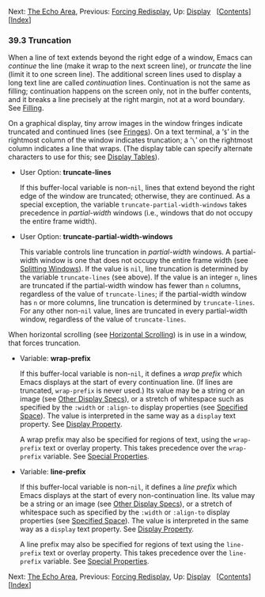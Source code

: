 <!-- This is the GNU Emacs Lisp Reference Manual
corresponding to Emacs version 27.2.

Copyright (C) 1990-1996, 1998-2021 Free Software Foundation,
Inc.

Permission is granted to copy, distribute and/or modify this document
under the terms of the GNU Free Documentation License, Version 1.3 or
any later version published by the Free Software Foundation; with the
Invariant Sections being "GNU General Public License," with the
Front-Cover Texts being "A GNU Manual," and with the Back-Cover
Texts as in (a) below.  A copy of the license is included in the
section entitled "GNU Free Documentation License."

(a) The FSF's Back-Cover Text is: "You have the freedom to copy and
modify this GNU manual.  Buying copies from the FSF supports it in
developing GNU and promoting software freedom." -->

<!-- Created by GNU Texinfo 6.7, http://www.gnu.org/software/texinfo/ -->

Next: [The Echo Area](The-Echo-Area.html), Previous: [Forcing Redisplay](Forcing-Redisplay.html), Up: [Display](Display.html)   \[[Contents](index.html#SEC_Contents "Table of contents")]\[[Index](Index.html "Index")]

### 39.3 Truncation

When a line of text extends beyond the right edge of a window, Emacs can *continue* the line (make it wrap to the next screen line), or *truncate* the line (limit it to one screen line). The additional screen lines used to display a long text line are called *continuation* lines. Continuation is not the same as filling; continuation happens on the screen only, not in the buffer contents, and it breaks a line precisely at the right margin, not at a word boundary. See [Filling](Filling.html).

On a graphical display, tiny arrow images in the window fringes indicate truncated and continued lines (see [Fringes](Fringes.html)). On a text terminal, a ‘`$`’ in the rightmost column of the window indicates truncation; a ‘`\`’ on the rightmost column indicates a line that wraps. (The display table can specify alternate characters to use for this; see [Display Tables](Display-Tables.html)).

*   User Option: **truncate-lines**

    If this buffer-local variable is non-`nil`, lines that extend beyond the right edge of the window are truncated; otherwise, they are continued. As a special exception, the variable `truncate-partial-width-windows` takes precedence in *partial-width* windows (i.e., windows that do not occupy the entire frame width).

<!---->

*   User Option: **truncate-partial-width-windows**

    This variable controls line truncation in *partial-width* windows. A partial-width window is one that does not occupy the entire frame width (see [Splitting Windows](Splitting-Windows.html)). If the value is `nil`, line truncation is determined by the variable `truncate-lines` (see above). If the value is an integer `n`, lines are truncated if the partial-width window has fewer than `n` columns, regardless of the value of `truncate-lines`; if the partial-width window has `n` or more columns, line truncation is determined by `truncate-lines`. For any other non-`nil` value, lines are truncated in every partial-width window, regardless of the value of `truncate-lines`.

When horizontal scrolling (see [Horizontal Scrolling](Horizontal-Scrolling.html)) is in use in a window, that forces truncation.

*   Variable: **wrap-prefix**

    If this buffer-local variable is non-`nil`, it defines a *wrap prefix* which Emacs displays at the start of every continuation line. (If lines are truncated, `wrap-prefix` is never used.) Its value may be a string or an image (see [Other Display Specs](Other-Display-Specs.html)), or a stretch of whitespace such as specified by the `:width` or `:align-to` display properties (see [Specified Space](Specified-Space.html)). The value is interpreted in the same way as a `display` text property. See [Display Property](Display-Property.html).

    A wrap prefix may also be specified for regions of text, using the `wrap-prefix` text or overlay property. This takes precedence over the `wrap-prefix` variable. See [Special Properties](Special-Properties.html).

<!---->

*   Variable: **line-prefix**

    If this buffer-local variable is non-`nil`, it defines a *line prefix* which Emacs displays at the start of every non-continuation line. Its value may be a string or an image (see [Other Display Specs](Other-Display-Specs.html)), or a stretch of whitespace such as specified by the `:width` or `:align-to` display properties (see [Specified Space](Specified-Space.html)). The value is interpreted in the same way as a `display` text property. See [Display Property](Display-Property.html).

    A line prefix may also be specified for regions of text using the `line-prefix` text or overlay property. This takes precedence over the `line-prefix` variable. See [Special Properties](Special-Properties.html).

Next: [The Echo Area](The-Echo-Area.html), Previous: [Forcing Redisplay](Forcing-Redisplay.html), Up: [Display](Display.html)   \[[Contents](index.html#SEC_Contents "Table of contents")]\[[Index](Index.html "Index")]
